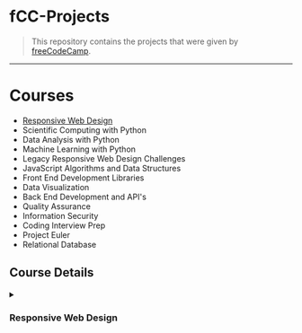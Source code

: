 # fCC-Projects
> This repository contains the projects that were given by [freeCodeCamp](https://www.freecodecamp.org).

---
# Courses
- [Responsive Web Design](#webdesign)
- Scientific Computing with Python
- Data Analysis with Python
- Machine Learning with Python
- Legacy Responsive Web Design Challenges
- JavaScript Algorithms and Data Structures
- Front End Development Libraries
- Data Visualization
- Back End Development and API's
- Quality Assurance
- Information Security
- Coding Interview Prep
- Project Euler
- Relational Database

## Course Details 
<details>
  <summary>
    <h3 id="webdesign">Responsive Web Design</h3>
  </summary>

- [x] Learn HTML by Building a Cat Photo App
- [x] Learn Basic CSS by Building a Cafe Menu
- [x] Learn CSS colors by Color Markers
- [x] Learn HTML Forms by Building a registration form
- [x] Certification Project - Build a survey form
---
- [x] Learn the CSS Box Model by Rothko Painting
- [ ] Learn CSS Flexbox
- [ ] Learn Typography
- [ ] Learn Accessibility
- [ ] Certification Project - Build A Tribute Page project
---
- [ ] Learn More About CSS Pseudo Selectors
- [ ] Learn Intermediate CSS
- [ ] Learn Responsive Web Design
- [ ] Certification Project - Build a Technical Documentation Page project
---
- [ ] Learn CSS Variables by Building a City Skyline
- [ ] Learn CSS Grid
- [ ] Certification Project - Build a Product Landing Page project
---
- [ ] Learn CSS Animation by Building a Ferris Wheel
- [ ] Learn CSS Transforms by Building a Penguin
- [ ] Certification Project - Build a Personal Portfolio Webpage project

</details>
